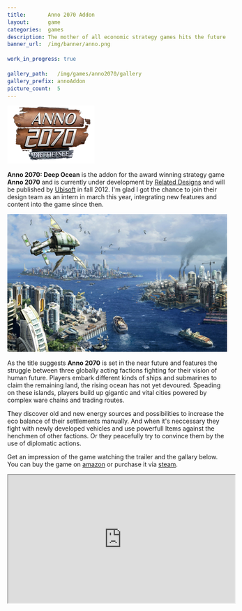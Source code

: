 ```yaml
---
title:       Anno 2070 Addon
layout:      game
categories:  games
description: The mother of all economic strategy games hits the future.
banner_url:  /img/banner/anno.png

work_in_progress: true

gallery_path:   /img/games/anno2070/gallery
gallery_prefix: annoAddon
picture_count:  5
---
```


 

<img class="float left"
       src="/img/games/anno2070/deep-ocean-logo-ger.png"
       alt="Anno Artwork showing the game world"
     title="Anno Artwork">

__Anno 2070: Deep Ocean__ is the addon for the award winning strategy game __Anno 2070__ and is currently under
development by [Related Designs][relatedHomepage] and will be published by [Ubisoft][ubiHomepage] in fall 2012. 
I'm glad I got the chance to join their design team as an intern in march this year, integrating new features 
and content into the game since then.

<a href="/img/games/anno2070/annoArtwork-original-1.png">
  <img src="/img/games/anno2070/annoArtwork-preview-1.png" alt="Anno Artwork">
</a>


As the title suggests __Anno 2070__ is set in the near future and features the struggle between 
three globally acting factions fighting for their vision of human future. Players embark different kinds
of ships and submarines to claim the remaining land, the rising ocean has not yet devoured. Speading on
these islands, players build up gigantic and vital cities powered by complex ware chains and trading routes.

They discover old and new energy sources and possibilities to increase the eco balance of their settlements manually.
And when it's neccessary they fight with newly developed vehicles and use powerfull Items against the henchmen of
other factions. Or they peacefully try to convince them by the use of diplomatic actions.

Get an impression of the game watching the trailer and the gallary below. You can buy the game on [amazon][amazonAnno]
or purchase it via [steam][steamAnno].


<iframe 
    src="http://player.vimeo.com/video/41607191?title=0&amp;byline=0&amp;portrait=0&amp;color=c5c533" 
    width="520" 
    height="293" 
    webkitAllowFullScreen="true"
    mozallowfullscreen="true"
    allowFullScreen="true" />


## Gallery:

<!-- gallery snippet -->
{% if page.gallery_path %}
<div class="gallery">
  <ul>
    {% for i in (1...page.picture_count) %}
    <li>
      <a {% if i == 1 %}class="active"{% endif %}
         href="{{ page.gallery_path }}/{{ page.gallery_prefix }}-original-{{ i }}.png"
         data-preview-url="{{ page.gallery_path }}/{{ page.gallery_prefix }}-preview-{{ i }}.png">
        <img src="{{ page.gallery_path }}/{{ page.gallery_prefix }}-thumb-{{ i }}.png" />
      </a>
    </li>
    {% endfor %}
  </ul>

  <div class="display-wrapper">
    <img src="{{ page.gallery_path }}/{{ page.gallery_prefix }}-preview-1.png" />
    <a href="{{ page.gallery_path }}/{{ page.gallery_prefix }}-original-1.png">Download Original</a>
  </div>
</div>
{% endif %}
<!-- gallery snippet -->

[relatedHomepage]: http://www.related-designs.com
[ubiHomepage]: http://www.ubi.com
[steamAnno]: http://store.steampowered.com/app/48240/
[amazonAnno]: http://www.amazon.com/Anno-2070/dp/0700026657/ref=sr_1_3?ie=UTF8&qid=1336231745&sr=8-3
